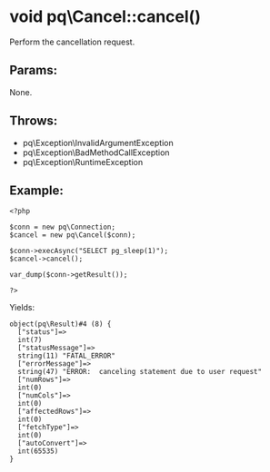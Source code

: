 # void pq\Cancel::cancel()

Perform the cancellation request.

## Params:

None.

## Throws:

* pq\Exception\InvalidArgumentException
* pq\Exception\BadMethodCallException
* pq\Exception\RuntimeException


## Example:

	<?php
	
	$conn = new pq\Connection;
	$cancel = new pq\Cancel($conn);
	
	$conn->execAsync("SELECT pg_sleep(1)");
	$cancel->cancel();
	
	var_dump($conn->getResult());
	
	?>

Yields:

	object(pq\Result)#4 (8) {
	  ["status"]=>
	  int(7)
	  ["statusMessage"]=>
	  string(11) "FATAL_ERROR"
	  ["errorMessage"]=>
	  string(47) "ERROR:  canceling statement due to user request"
	  ["numRows"]=>
	  int(0)
	  ["numCols"]=>
	  int(0)
	  ["affectedRows"]=>
	  int(0)
	  ["fetchType"]=>
	  int(0)
	  ["autoConvert"]=>
	  int(65535)
	}
